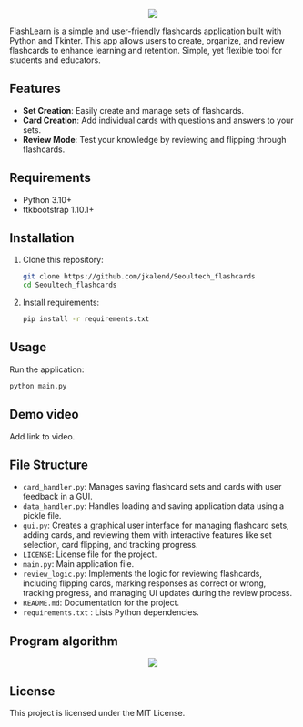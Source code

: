 <p align="center">
    <img src="https://capsule-render.vercel.app/api?type=waving&height=250&color=gradient&text=FlashLearn&reversal=false&desc=smart%20flashcards%20app&descAlignY=64"/>
</p>

FlashLearn is a simple and user-friendly flashcards application built with Python and Tkinter. This app allows users to create, organize, and review flashcards to enhance learning and retention. Simple, yet flexible tool for students and educators.

## Features  

- **Set Creation**: Easily create and manage sets of flashcards.  
- **Card Creation**: Add individual cards with questions and answers to your sets.  
- **Review Mode**: Test your knowledge by reviewing and flipping through flashcards.   

## Requirements  

- Python 3.10+  
- ttkbootstrap 1.10.1+


## Installation  

1. Clone this repository:  
   ```bash
   git clone https://github.com/jkalend/Seoultech_flashcards
   cd Seoultech_flashcards
   ```

2. Install requirements:
   ```bash
   pip install -r requirements.txt
   ```

## Usage

Run the application:
   ```bash
   python main.py
   ```
## Demo video

Add link to video.

## File Structure

- `card_handler.py`: Manages saving flashcard sets and cards with user feedback in a GUI.
- `data_handler.py`: Handles loading and saving application data using a pickle file.
- `gui.py`: Creates a graphical user interface for managing flashcard sets, adding cards, and reviewing them with interactive features like set selection, card flipping, and tracking progress.
- `LICENSE`: License file for the project. 
- `main.py`: Main application file.
- `review_logic.py`: Implements the logic for reviewing flashcards, including flipping cards, marking responses as correct or wrong, tracking progress, and managing UI updates during the review process.
- `README.md`: Documentation for the project.
- `requirements.txt` : Lists Python dependencies.

## Program algorithm

<p align="center">
    <img src="algo.png"/>
</p>

## License

This project is licensed under the MIT License.